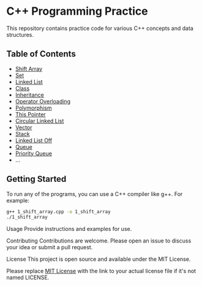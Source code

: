 # C++ Programming Practice

This repository contains practice code for various C++ concepts and data structures.

## Table of Contents

- [Shift Array](1_shift_array.cpp)
- [Set](10_set.cpp)
- [Linked List](11_linkedList.cpp)
- [Class](12_class.cpp)
- [Inheritance](13_inheritance.cpp)
- [Operator Overloading](14_operator_overload.cpp)
- [Polymorphism](15_polymorphism.cpp)
- [This Pointer](16_this_pointer.cpp)
- [Circular Linked List](17_circular_linked_list.cpp)
- [Vector](18_vector.cpp)
- [Stack](19_stack.cpp)
- [Linked List Off](20_linked_list_off.cpp)
- [Queue](21_queue.cpp)
- [Priority Queue](22_priority_queqe.cpp)
- ...

## Getting Started

To run any of the programs, you can use a C++ compiler like g++. For example:

```sh
g++ 1_shift_array.cpp -o 1_shift_array
./1_shift_array
```

Usage
Provide instructions and examples for use.

Contributing
Contributions are welcome. Please open an issue to discuss your idea or submit a pull request.

License
This project is open source and available under the MIT License.

Please replace [MIT License](LICENSE) with the link to your actual license file if it's not named LICENSE.